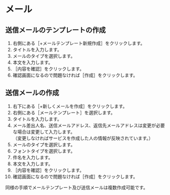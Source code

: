 # メール
## 送信メールのテンプレートの作成
1. 右側にある［+メールテンプレート新規作成］をクリックします。
1. タイトルを入力します。
1. メールのタイプを選択します。
1. 本文を入力します。
1. ［内容を確認］をクリックします。
1. 確認画面になるので問題なければ［作成］をクリックします。

## 送信メールの作成
1. 右下にある［+新しくメールを作成］をクリックします。
1. 右側にある［メールテンプレート］を選択します。
1. タイトルを入力します。
1. メール差出人名、送信メールアドレス、返信先メールアドレスは変更が必要な場合は変更して入力します。  
 （変更しなければサービスを作成した人の情報が反映されています。）
1. メールのタイプを選択します。
1. フォントタイプを選択します。
1. 件名を入力します。
1. 本文を入力します。
1. ［内容を確認］をクリックします。
1. 確認画面になるので問題なければ［作成］をクリックします。

同様の手順でメールテンプレート及び送信メールは複数作成可能です。
